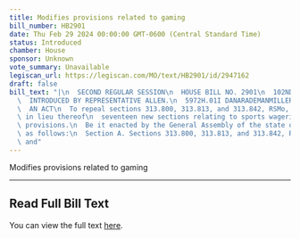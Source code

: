 ```yaml
---
title: Modifies provisions related to gaming
bill_number: HB2901
date: Thu Feb 29 2024 00:00:00 GMT-0600 (Central Standard Time)
status: Introduced
chamber: House
sponsor: Unknown
vote_summary: Unavailable
legiscan_url: https://legiscan.com/MO/text/HB2901/id/2947162
draft: false
bill_text: "|\n  SECOND REGULAR SESSION\n  HOUSE BILL NO. 2901\n  102ND GENERAL ASSEMBLY\n\
  \  INTRODUCED BY REPRESENTATIVE ALLEN.\n  5972H.01I DANARADEMANMILLER,ChiefClerk\n\
  \  AN ACT\n  To repeal sections 313.800, 313.813, and 313.842, RSMo, and to enact\
  \ in lieu thereof\n  seventeen new sections relating to sports wagering, with penalty\
  \ provisions.\n  Be it enacted by the General Assembly of the state of Missouri,\
  \ as follows:\n  Section A. Sections 313.800, 313.813, and 313.842, RSMo, are repealed\
  \ and"
---
```

Modifies provisions related to gaming

---

## Read Full Bill Text

You can view the full text [here](https://legiscan.com/MO/text/HB2901/id/2947162).
